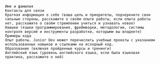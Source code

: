 
    Имя и фамилия
    Контакты для связи
    Краткая информация о себе (ваша цель и приоритеты, подчеркните свои сильные стороны, расскажите о своём опыте работы, если опыта работы нет, расскажите о своём стремлении учиться и узнавать новое)
    Навыки (языки программирования, фреймворки, методологии, системы контроля версий и инструменты разработки, которыми вы владеете)
    Примеры кода
    Опыт работы. Junior Dev может перечислить учебные проекты с указанием использованных навыков и ссылками на исходный код.
    Образование (включая пройденные курсы и тренинги)
    Английский язык (уровень английского языка, если была языковая практика, расскажите о ней)
